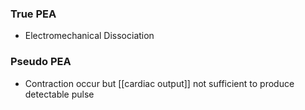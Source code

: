 ### True PEA
- Electromechanical Dissociation

### Pseudo PEA
- Contraction occur but [[cardiac output]] not sufficient to produce detectable pulse
